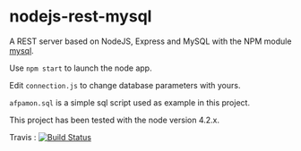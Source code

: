 # nodejs-rest-mysql

A REST server based on NodeJS, Express and MySQL with the NPM module [mysql](https://github.com/mysqljs/mysql).

Use `npm start` to launch the node app. 

Edit `connection.js` to change database parameters with yours.

`afpamon.sql` is a simple sql script used as example in this project. 

This project has been tested with the node version 4.2.x. 

Travis : [![Build Status](https://travis-ci.org/viasisco/nodejs-rest-mysql.svg?branch=master)](https://travis-ci.org/viasisco/nodejs-rest-mysql)
